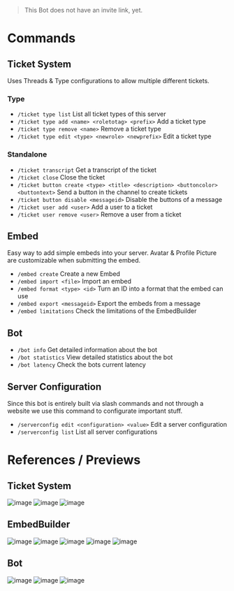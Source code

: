 > This Bot does not have an invite link, yet.

# Commands


## Ticket System
Uses Threads & Type configurations to allow multiple different tickets.
### Type
- `/ticket type list` List all ticket types of this server
- `/ticket type add <name> <roletotag> <prefix>` Add a ticket type
- `/ticket type remove <name>` Remove a ticket type
- `/ticket type edit <type> <newrole> <newprefix>` Edit a ticket type
### Standalone
- `/ticket transcript` Get a transcript of the ticket
- `/ticket close` Close the ticket
- `/ticket button create <type> <title> <description> <buttoncolor> <buttontext>` Send a button in the channel to create tickets
- `/ticket button disable <messageid>` Disable the buttons of a message
- `/ticket user add <user>` Add a user to a ticket
- `/ticket user remove <user>` Remove a user from a ticket

## Embed
Easy way to add simple embeds into your server. Avatar & Profile Picture are customizable when submitting the embed.
- `/embed create` Create a new Embed
- `/embed import <file>` Import an embed
- `/embed format <type> <id>` Turn an ID into a format that the embed can use
- `/embed export <messageid>` Export the embeds from a message
- `/embed limitations` Check the limitations of the EmbedBuilder

## Bot
- `/bot info` Get detailed information about the bot
- `/bot statistics` View detailed statistics about the bot
- `/bot latency` Check the bots current latency

## Server Configuration
Since this bot is entirely built via slash commands and not through a website we use this command to configurate important stuff.
- `/serverconfig edit <configuration> <value>` Edit a server configuration
- `/serverconfig list` List all server configurations


# References / Previews
## Ticket System
![image](https://github.com/user-attachments/assets/3b376af7-6687-4302-998c-213d90f0efc0)
![image](https://github.com/user-attachments/assets/9a964d4b-d817-463a-a35d-3bc4e295860f)
![image](https://github.com/user-attachments/assets/6ab8fd82-9f69-4ffa-8985-b99a5508c1f1)

## EmbedBuilder
![image](https://github.com/user-attachments/assets/42d8970b-b3f5-42b2-b40a-02c7ff6da881)
![image](https://github.com/user-attachments/assets/e7ab2cc9-195f-4209-8c52-cdce9ea506e0)
![image](https://github.com/user-attachments/assets/86a409d2-40f8-4cf1-b663-10d231566dbe)
![image](https://github.com/user-attachments/assets/a5aab5f0-e099-4d7e-9ded-24176025b133)
![image](https://github.com/user-attachments/assets/88d94fea-ac45-4219-819c-3807c0392dee)

## Bot
![image](https://github.com/user-attachments/assets/27806de9-003b-4357-bea4-a87c2426baef)
![image](https://github.com/user-attachments/assets/a68d93e4-3f70-45df-b9e7-0b31d05911c1)
![image](https://github.com/user-attachments/assets/93abf46c-60c1-4304-aa14-01f307288dde)


